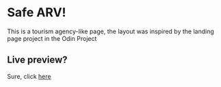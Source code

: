# Safe ARV!

This is a tourism agency-like page, the layout was inspired by the landing page project in the Odin Project

## Live preview?
Sure, click [here](https://j-guevara12.github.io/landing-page/)
